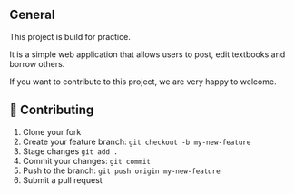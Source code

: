 ## General
This project is build for practice. 

It is a simple web application that allows users to post, edit textbooks and borrow others.

If you want to contribute to this project, we are very happy to welcome.

## 🤝 Contributing
1. Clone your fork
2. Create your feature branch: `git checkout -b my-new-feature`
3. Stage changes `git add .`
4. Commit your changes: `git commit`
5. Push to the branch: `git push origin my-new-feature`
6. Submit a pull request

